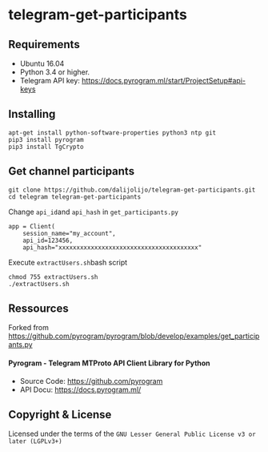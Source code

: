 # telegram-get-participants

## Requirements
- Ubuntu 16.04  
- Python 3.4 or higher.
- Telegram API key: https://docs.pyrogram.ml/start/ProjectSetup#api-keys

## Installing

```
apt-get install python-software-properties python3 ntp git
pip3 install pyrogram
pip3 install TgCrypto
```

## Get channel participants

```
git clone https://github.com/dalijolijo/telegram-get-participants.git
cd telegram telegram-get-participants
```

Change `api_id`and `api_hash` in `get_participants.py`
```
app = Client(
    session_name="my_account",
    api_id=123456,
    api_hash="xxxxxxxxxxxxxxxxxxxxxxxxxxxxxxxxxxxxxxx"
```
Execute `extractUsers.sh`bash script

```
chmod 755 extractUsers.sh
./extractUsers.sh
```

## Ressources
Forked from https://github.com/pyrogram/pyrogram/blob/develop/examples/get_participants.py
#### Pyrogram - Telegram MTProto API Client Library for Python
- Source Code: https://github.com/pyrogram
- API Docu: https://docs.pyrogram.ml/


## Copyright & License
Licensed under the terms of the `GNU Lesser General Public License v3 or later (LGPLv3+)`
